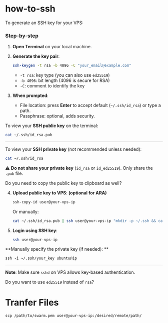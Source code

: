 # how-to-ssh

To generate an SSH key for your VPS:

### Step-by-step

1. **Open Terminal** on your local machine.

2. **Generate the key pair**:

   ```bash
   ssh-keygen -t rsa -b 4096 -C "your_email@example.com"
   ```

   - `-t rsa`: key type (you can also use `ed25519`)
   - `-b 4096`: bit length (4096 is secure for RSA)
   - `-C`: comment to identify the key

3. **When prompted**:

   - File location: press **Enter** to accept default (`~/.ssh/id_rsa`) or type a path.
   - Passphrase: optional, adds security.

   
To view your **SSH public key** on the terminal:

```bash
cat ~/.ssh/id_rsa.pub
```

---

To view your **SSH private key** (not recommended unless needed):

```bash
cat ~/.ssh/id_rsa
```
⚠️ **Do not share your private key** (`id_rsa` or `id_ed25519`). Only share the `.pub` file.

Do you need to copy the public key to clipboard as well?

4. **Upload public key to VPS**: **(optional for ARA)**

   ```bash
   ssh-copy-id user@your-vps-ip
   ```

   Or manually:

   ```bash
   cat ~/.ssh/id_rsa.pub | ssh user@your-vps-ip "mkdir -p ~/.ssh && cat >> ~/.ssh/authorized_keys"
   ```

5. **Login using SSH key**:

   ```bash
   ssh user@your-vps-ip
   ```
**Manually specify the private key (if needed):
**
```
ssh -i ~/.ssh/your_key ubuntu@ip
```
---

**Note**: Make sure `sshd` on VPS allows key-based authentication.

Do you want to use `ed25519` instead of `rsa`?





# Tranfer Files
```
scp /path/to/swarm.pem user@your-vps-ip:/desired/remote/path/
```
